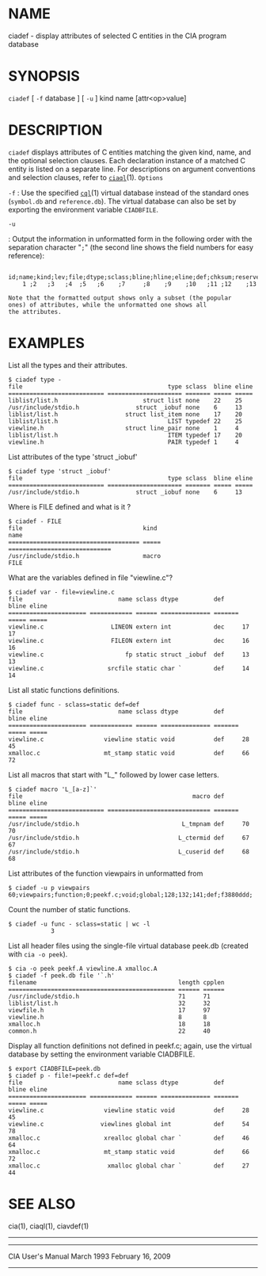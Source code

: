 # NAME

ciadef - display attributes of selected C entities in the CIA program
database

# SYNOPSIS

`ciadef` \[ `-f` database \] \[ `-u` \] kind name
\[attr&lt;op&gt;value\]

# DESCRIPTION

`ciadef` displays attributes of C entities matching the given kind,
name, and the optional selection clauses. Each declaration instance of a
matched C entity is listed on a separate line. For descriptions on
argument conventions and selection clauses, refer to
[`ciaql`](/web/20141128030240/http://www2.research.att.com/~astopen/man/man1/ciaql.html)(1).
`Options`

`-f`
: Use the specified
    [`cql`](/web/20141128030240/http://www2.research.att.com/~astopen/man/man1/cql.html)(1)
    virtual database instead of the standard ones (`symbol.db` and
    `reference.db`). The virtual database can also be set by exporting
    the environment variable `CIADBFILE`.

`-u`

: Output the information in unformatted form in the following order
    with the separation character "`;`" (the second line shows the
    field numbers for easy reference):

        id;name;kind;lev;file;dtype;sclass;bline;hline;eline;def;chksum;reserved
        1 ;2   ;3   ;4  ;5   ;6    ;7     ;8    ;9    ;10   ;11 ;12    ;13

    Note that the formatted output shows only a subset (the popular
    ones) of attributes, while the unformatted one shows all
    the attributes.

# EXAMPLES

List all the types and their attributes.

    $ ciadef type -
    file                                         type sclass  bline eline
    =========================== ===================== ======= ===== =====
    liblist/list.h                        struct list none    22    25
    /usr/include/stdio.h                struct _iobuf none    6     13
    liblist/list.h                   struct list_item none    17    20
    liblist/list.h                               LIST typedef 22    25
    viewline.h                       struct line_pair none    1     4
    liblist/list.h                               ITEM typedef 17    20
    viewline.h                                   PAIR typedef 1     4

List attributes of the type 'struct \_iobuf'

    $ ciadef type 'struct _iobuf'
    file                                         type sclass  bline eline
    =========================== ===================== ======= ===== =====
    /usr/include/stdio.h                struct _iobuf none    6     13

Where is FILE defined and what is it ?

    $ ciadef - FILE
    file                                  kind                           name
    ===================================== ===== =============================
    /usr/include/stdio.h                  macro                          FILE

What are the variables defined in file "viewline.c"?

    $ ciadef var - file=viewline.c
    file                           name sclass dtype          def     bline eline
    ====================== ============ ====== ============== ======= ===== =====
    viewline.c                   LINEON extern int            dec     17    17
    viewline.c                   FILEON extern int            dec     16    16
    viewline.c                       fp static struct _iobuf  def     13    13
    viewline.c                  srcfile static char `         def     14    14

List all static functions definitions.

    $ ciadef func - sclass=static def=def
    file                           name sclass dtype          def     bline eline
    ====================== ============ ====== ============== ======= ===== =====
    viewline.c                 viewline static void           def     28    45
    xmalloc.c                  mt_stamp static void           def     66    72

List all macros that start with "L\_" followed by lower case letters.

    $ ciadef macro 'L_[a-z]`'
    file                                                macro def     bline eline
    =========================== ============================= ======= ===== =====
    /usr/include/stdio.h                             L_tmpnam def     70    70
    /usr/include/stdio.h                            L_ctermid def     67    67
    /usr/include/stdio.h                            L_cuserid def     68    68

List attributes of the function viewpairs in unformatted from

    $ ciadef -u p viewpairs
    60;viewpairs;function;0;peekf.c;void;global;128;132;141;def;f3880ddd;

Count the number of static functions.

    $ ciadef -u func - sclass=static | wc -l
                3

List all header files using the single-file virtual database peek.db
(created with `cia -o peek`).

    $ cia -o peek peekf.A viewline.A xmalloc.A
    $ ciadef -f peek.db file '`.h'
    filename                                        length cpplen
    =============================================== ====== ======
    /usr/include/stdio.h                            71     71
    liblist/list.h                                  32     32
    viewfile.h                                      17     97
    viewline.h                                      8      8
    xmalloc.h                                       18     18
    common.h                                        22     40

Display all function definitions not defined in peekf.c; again, use the
virtual database by setting the environment variable CIADBFILE.

    $ export CIADBFILE=peek.db
    $ ciadef p - file!=peekf.c def=def
    file                           name sclass dtype          def     bline eline
    ====================== ============ ====== ============== ======= ===== =====
    viewline.c                 viewline static void           def     28    45
    viewline.c                viewlines global int            def     54    78
    xmalloc.c                  xrealloc global char `         def     46    64
    xmalloc.c                  mt_stamp static void           def     66    72
    xmalloc.c                   xmalloc global char `         def     27    44

# SEE ALSO

cia(1), ciaql(1), ciavdef(1)

------------------------------------------------------------------------

  ------------------- ------------ -------------------
  CIA User's Manual   March 1993   February 16, 2009
  ------------------- ------------ -------------------



